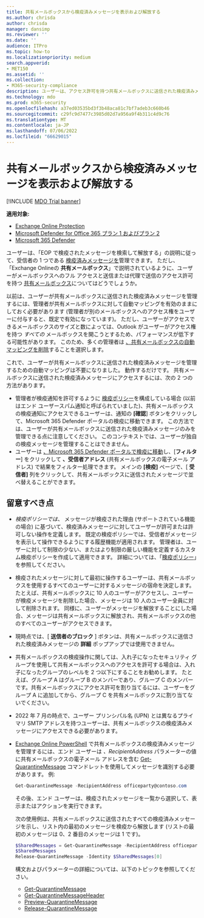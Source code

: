 ```yaml
---
title: 共有メールボックスから検疫済みメッセージを表示および解放する
ms.author: chrisda
author: chrisda
manager: dansimp
ms.reviewer: ''
ms.date: ''
audience: ITPro
ms.topic: how-to
ms.localizationpriority: medium
search.appverid:
- MET150
ms.assetid: ''
ms.collection:
- M365-security-compliance
description: ユーザーは、アクセス許可を持つ共有メールボックスに送信された検疫済みメッセージを表示して操作する方法について説明します。
ms.technology: mdo
ms.prod: m365-security
ms.openlocfilehash: a37ed03535bd3f3b48aca81c7bf7adeb3c660b46
ms.sourcegitcommit: c29fc9d7477c3985d02d7a956a9f4b311c4d9c76
ms.translationtype: MT
ms.contentlocale: ja-JP
ms.lasthandoff: 07/06/2022
ms.locfileid: "66629015"
---
```

# <a name="view-and-release-quarantined-messages-from-shared-mailboxes"></a>共有メールボックスから検疫済みメッセージを表示および解放する

[!INCLUDE [MDO Trial banner](../includes/mdo-trial-banner.md)]

**適用対象:**
- [Exchange Online Protection](exchange-online-protection-overview.md)
- [Microsoft Defender for Office 365 プラン 1 およびプラン 2](defender-for-office-365.md)
- [Microsoft 365 Defender](../defender/microsoft-365-defender.md)

ユーザーは、「EOP で検疫されたメッセージを検索して解放する」の説明に従って、受信者の 1 つである [検疫済みメッセージを](find-and-release-quarantined-messages-as-a-user.md)管理できます。 ただし、「Exchange Onlineの **共有メールボックス**」で説明されているように、ユーザーがメールボックスへのフル アクセスと送信または代理で送信のアクセス許可を持つ [共有メールボックス](/exchange/collaboration-exo/shared-mailboxes)についてはどうでしょうか。

以前は、ユーザーが共有メールボックスに送信された検疫済みメッセージを管理するには、管理者が共有メールボックスに対して自動マッピングを有効のままにしておく必要があります (管理者が別のメールボックスへのアクセス権をユーザーに付与すると、既定で有効になっています)。 ただし、ユーザーがアクセスできるメールボックスのサイズと数によっては、Outlook がユーザーがアクセス権を持つ _すべての_ メールボックスを開こうとするため、パフォーマンスが低下する可能性があります。 このため、多くの管理者は [、共有メールボックスの自動マッピングを削除](/outlook/troubleshoot/profiles-and-accounts/remove-automapping-for-shared-mailbox)することを選択します。

これで、ユーザーが共有メールボックスに送信された検疫済みメッセージを管理するための自動マッピングは不要になりました。 動作するだけです。 共有メールボックスに送信された検疫済みメッセージにアクセスするには、次の 2 つの方法があります。

- 管理者が検疫通知を許可するように [検疫ポリシー](quarantine-policies.md)を構成している場合 (以前はエンド ユーザースパム通知と呼ばられていました)、共有メールボックスの検疫通知にアクセスできるユーザーは、通知の **[確認**] ボタンをクリックして、Microsoft 365 Defender ポータルの検疫に移動できます。 この方法では、ユーザーが共有メールボックスに送信された検疫済みメッセージのみを管理できる点に注意してください。 このコンテキストでは、ユーザーが独自の検疫メッセージを管理することはできません。
- ユーザーは [、Microsoft 365 Defender ポータルで検疫に移動](find-and-release-quarantined-messages-as-a-user.md)し、[**フィルター**] をクリックして **、受信者アドレス** (共有メールボックスの電子メール アドレス) で結果をフィルター処理できます。 メインの **[検疫]** ページで、[ **受信者]** 列をクリックして、共有メールボックスに送信されたメッセージで並べ替えることができます。

## <a name="things-to-keep-in-mind"></a>留意すべき点

- _検疫ポリシーでは、_ メッセージが検疫された理由 (サポートされている機能の場合) に基づいて、検疫済みメッセージに対してユーザーが許可または許可しない操作を定義します。 既定の検疫ポリシーでは、受信者がメッセージを表示して操作できるようにする履歴機能が適用されます。 管理者は、ユーザーに対して制限の少ない、またはより制限の厳しい機能を定義するカスタム検疫ポリシーを作成して適用できます。 詳細については、「[検疫ポリシー](quarantine-policies.md)」を参照してください。

- 検疫されたメッセージに対して最初に操作するユーザーは、共有メールボックスを使用するすべてのユーザーに対するメッセージの宿命を決定します。 たとえば、共有メールボックスに 10 人のユーザーがアクセスし、ユーザーが検疫メッセージを削除した場合、メッセージは 10 人のユーザー全員に対して削除されます。 同様に、ユーザーがメッセージを解放することにした場合、メッセージは共有メールボックスに解放され、共有メールボックスの他のすべてのユーザーがアクセスできます。

- 現時点では、[ **送信者のブロック** ] ボタンは、共有メールボックスに送信された検疫済みメッセージの **詳細** ポップアップでは使用できません。

- 共有メールボックスの検疫操作に関しては、入れ子になったセキュリティ グループを使用して共有メールボックスへのアクセスを許可する場合は、入れ子になったグループのレベルを 2 つ以下にすることをお勧めします。 たとえば、グループ A はグループ B のメンバーであり、グループ C のメンバーです。共有メールボックスにアクセス許可を割り当てるには、ユーザーをグループ A に追加してから、グループ C を共有メールボックスに割り当てないでください。

- 2022 年 7 月の時点で、ユーザー プリンシパル名 (UPN) とは異なるプライマリ SMTP アドレスを持つユーザーは、共有メールボックスの検疫済みメッセージにアクセスできる必要があります。

- [Exchange Online PowerShell](/powershell/exchange/connect-to-exchange-online-powershell) で共有メールボックスの検疫済みメッセージを管理するには、エンド ユーザーは _、RecipientAddress_ パラメーターの値に共有メールボックスの電子メール アドレスを含む [Get-QuarantineMessage](/powershell/module/exchange/get-quarantinemessage) コマンドレットを使用してメッセージを識別する必要があります。 例:

  ```powershell
  Get-QuarantineMessage -RecipientAddress officeparty@contoso.com
  ```

  その後、エンド ユーザーは、検疫されたメッセージを一覧から選択して、表示またはアクションを実行できます。

  次の使用例は、共有メールボックスに送信されたすべての検疫済みメッセージを示し、リスト内の最初のメッセージを検疫から解放します (リストの最初のメッセージは 0、2 番目のメッセージは 1 です)。

  ```powershell
  $SharedMessages = Get-QuarantineMessage -RecipientAddress officeparty@contoso.com | select -ExpandProperty Identity
  $SharedMessages
  Release-QuarantineMessage -Identity $SharedMessages[0]
  ```

  構文およびパラメーターの詳細については、以下のトピックを参照してください。

  - [Get-QuarantineMessage](/powershell/module/exchange/get-quarantinemessage)
  - [Get-QuarantineMessageHeader](/powershell/module/exchange/get-quarantinemessageheader)
  - [Preview-QuarantineMessage](/powershell/module/exchange/preview-quarantinemessage)
  - [Release-QuarantineMessage](/powershell/module/exchange/release-quarantinemessage)
